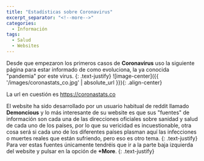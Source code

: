 ```yaml
---
title: "Estadísticas sobre Coronavirus"
excerpt_separator: "<!--more-->"
categories:
  - Información
tags:
  - Salud
  - Websites
---
```


Desde que empezaron los primeros casos de **Coronavirus** uso la siguiente página para estar informado de como evoluciona, la ya conocida "pandemia" por este virus. 
{: .text-justify}
![image-center]({{ '/images/coronastats_co.jpg' | absolute_url }}){: .align-center}

<!--more-->

La url en cuestión es https://coronastats.co

El website ha sido desarrollado por un usuario habitual de reddit llamado **Demoncious** y lo más interesante de su website es que sus "fuentes" de información son cada una de las direcciones oficiales sobre sanidad y salud de cada uno de los países, por lo que su vericidad es incuestionable, otra cosa será si cada uno de los diferentes países plasman aquí las infecciones o muertes reales que están sufriendo, pero eso es otro tema.
{: .text-justify}
Para ver estas fuentes únicamente tendréis que ir a la parte baja izquierda del website y pulsar en la opción de **+More**.
{: .text-justify}
